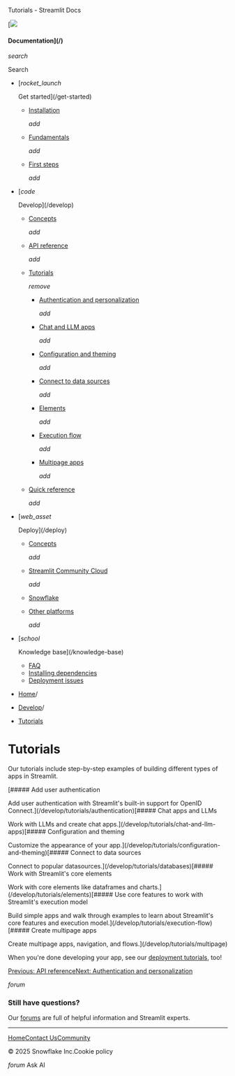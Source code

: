﻿Tutorials - Streamlit Docs

[![](/logo.svg)

#### Documentation](/)

*search*

Search

* [*rocket\_launch*

  Get started](/get-started)
  + [Installation](/get-started/installation)

    *add*
  + [Fundamentals](/get-started/fundamentals)

    *add*
  + [First steps](/get-started/tutorials)

    *add*
* [*code*

  Develop](/develop)
  + [Concepts](/develop/concepts)

    *add*
  + [API reference](/develop/api-reference)

    *add*
  + [Tutorials](/develop/tutorials)

    *remove*

    - [Authentication and personalization](/develop/tutorials/authentication)

      *add*
    - [Chat and LLM apps](/develop/tutorials/chat-and-llm-apps)

      *add*
    - [Configuration and theming](/develop/tutorials/configuration-and-theming)

      *add*
    - [Connect to data sources](/develop/tutorials/databases)

      *add*
    - [Elements](/develop/tutorials/elements)

      *add*
    - [Execution flow](/develop/tutorials/execution-flow)

      *add*
    - [Multipage apps](/develop/tutorials/multipage)

      *add*
  + [Quick reference](/develop/quick-reference)

    *add*
* [*web\_asset*

  Deploy](/deploy)
  + [Concepts](/deploy/concepts)

    *add*
  + [Streamlit Community Cloud](/deploy/streamlit-community-cloud)

    *add*
  + [Snowflake](/deploy/snowflake)
  + [Other platforms](/deploy/tutorials)

    *add*
* [*school*

  Knowledge base](/knowledge-base)
  + [FAQ](/knowledge-base/using-streamlit)
  + [Installing dependencies](/knowledge-base/dependencies)
  + [Deployment issues](/knowledge-base/deploy)

* [Home](/)/
* [Develop](/develop)/
* [Tutorials](/develop/tutorials)

Tutorials
=========

Our tutorials include step-by-step examples of building different types of apps in Streamlit.

[##### Add user authentication

Add user authentication with Streamlit's built-in support for OpenID Connect.](/develop/tutorials/authentication)[##### Chat apps and LLMs

Work with LLMs and create chat apps.](/develop/tutorials/chat-and-llm-apps)[##### Configuration and theming

Customize the appearance of your app.](/develop/tutorials/configuration-and-theming)[##### Connect to data sources

Connect to popular datasources.](/develop/tutorials/databases)[##### Work with Streamlit's core elements

Work with core elements like dataframes and charts.](/develop/tutorials/elements)[##### Use core features to work with Streamlit's execution model

Build simple apps and walk through examples to learn about Streamlit's core features and execution model.](/develop/tutorials/execution-flow)[##### Create multipage apps

Create multipage apps, navigation, and flows.](/develop/tutorials/multipage)

When you're done developing your app, see our [deployment tutorials](/deploy/tutorials), too!

[Previous: API reference](/develop/api-reference)[Next: Authentication and personalization](/develop/tutorials/authentication)

*forum*

### Still have questions?

Our [forums](https://discuss.streamlit.io) are full of helpful information and Streamlit experts.

---

[Home](/)[Contact Us](mailto:hello@streamlit.io?subject=Contact%20from%20documentation%20)[Community](https://discuss.streamlit.io)

© 2025 Snowflake Inc.Cookie policy

*forum* Ask AI
